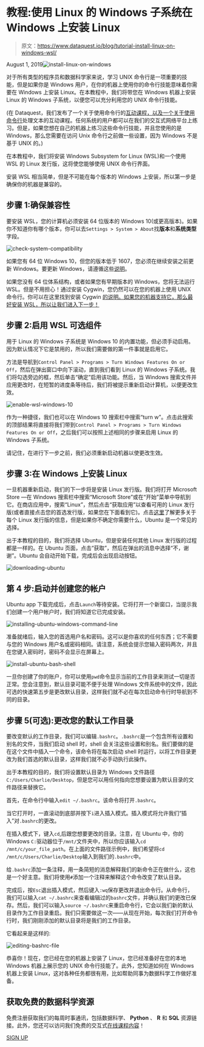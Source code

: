 # 教程:使用 Linux 的 Windows 子系统在 Windows 上安装 Linux

> 原文：<https://www.dataquest.io/blog/tutorial-install-linux-on-windows-wsl/>

August 1, 2019![install-linux-on-windows](img/aaf1d25957363c4ee45e0990da67166f.png)

对于所有类型的程序员和数据科学家来说，学习 UNIX 命令行是一项重要的技能，但是如果你是 Windows 用户，在你的机器上使用你的命令行技能意味着你需要在 Windows 上安装 Linux。在本教程中，我们将带您在 Windows 机器上安装 Linux 的 Windows 子系统，以便您可以充分利用您的 UNIX 命令行技能。

(在 Dataquest，我们发布了一个关于使用命令行的[互动课程，以及一个关于](https://www.dataquest.io/course/command-line-elements)[使用命令行](https://www.dataquest.io/course/text-processing-cli/)处理文本的互动课程。任何系统的用户都可以在我们的交互式网络平台上练习。但是，如果您想在自己的机器上练习这些命令行技能，并且您使用的是 Windows，那么您需要在访问 Unix 命令行之前做一些设置，因为 Windows 不是基于 UNIX 的。)

在本教程中，我们将安装 Windows Subsystem for Linux (WSL)和一个使用 WSL 的 Linux 发行版，这将使您能够使用 UNIX 命令行界面。

安装 WSL 相当简单，但是不可能在每个版本的 Windows 上安装，所以第一步是确保你的机器是兼容的。

## 步骤 1:确保兼容性

要安装 WSL，您的计算机必须安装 64 位版本的 Windows 10(或更高版本)。如果你不知道你有哪个版本，你可以去`Settings > System > About`找**版本**和**系统类型**字段。

![check-system-compatibility](img/983df6349ddf9710677d4b061f16581d.png)

如果您有 64 位 Windows 10，但您的版本低于 1607，您必须在继续安装之前更新 Windows。要更新 Windows，请遵循这些[说明](https://support.microsoft.com/en-us/help/4027667/windows-update-windows-10)。

如果您没有 64 位体系结构，或者如果您有早期版本的 Windows，您将无法运行 WSL。但是不用担心！通过安装 Cygwin，您仍然可以在您的机器上使用 UNIX 命令行。你可以在这里找到安装 Cygwin [的说明。如果您的机器支持它，那么最好安装 WSL，所以让我们进入下一步！](https://cygwin.com/install.html)

## 步骤 2:启用 WSL 可选组件

用于 Linux 的 Windows 子系统是 Windows 10 的内置功能，但必须手动启用。因为默认情况下它是禁用的，所以我们需要做的第一件事就是启用它。

方法是导航到`Control Panel > Programs > Turn Windows Features On or Off`，然后在弹出窗口中向下滚动，直到我们看到 Linux 的 Windows 子系统。我们将勾选旁边的框，然后单击“确定”启用该功能。然后，当 Windows 搜索文件并应用更改时，在短暂的进度条等待后，我们将被提示重新启动计算机，以便更改生效。

![enable-wsl-windows-10](img/4562b8024f4407563711ef97417b2c73.png)

作为一种捷径，我们也可以在 Windows 10 搜索栏中搜索“turn w”。点击此搜索的顶部结果将直接将我们带到`Control Panel > Programs > Turn Windows Features On or Off`，之后我们可以按照上述相同的步骤来启用 Linux 的 Windows 子系统。

请记住，在进行下一步之前，我们必须重新启动机器以使更改生效。

## 步骤 3:在 Windows 上安装 Linux

一旦机器重新启动，我们的下一步将是安装 Linux 发行版。我们将打开 Microsoft Store —在 Windows 搜索栏中搜索“Microsoft Store”或在“开始”菜单中导航到它。在商店应用中，搜索“Linux”，然后点击“获取应用”以查看可用的 Linux 发行版(或者直接点击您的首选发行版，如果您在下面看到它)。点击[这里](https://en.wikipedia.org/wiki/Comparison_of_Linux_distributions)了解更多关于每个 Linux 发行版的信息，但是如果你不确定你需要什么，Ubuntu 是一个常见的选择。

出于本教程的目的，我们将选择 Ubuntu，但是安装任何其他 Linux 发行版的过程都是一样的。在 Ubuntu 页面，点击“获取”，然后在弹出的消息中选择“不，谢谢”。Ubuntu 会自动开始下载，完成后会出现启动按钮。

![downloading-ubuntu](img/04d0246d6cb4d30748db43143ae0dd3e.png)

## 第 4 步:启动并创建您的帐户

Ubuntu app 下载完成后，点击`Launch`等待安装。它将打开一个新窗口，当提示我们创建一个用户帐户时，我们将知道它已完成安装。

![installing-ubuntu-windows-command-line](img/e868a101a662e3f1f65606231acfe2b2.png)

准备就绪后，输入您的首选用户名和密码。这可以是你喜欢的任何东西；它不需要与您的 Windows 用户名或密码相同。请注意，系统会提示您输入密码两次，并且在您键入密码时，密码不会显示在屏幕上。

![install-ubuntu-bash-shell](img/7b099256f350d02c613760594cbf4f01.png)

一旦你创建了你的账户，你可以使用`pwd`命令显示当前的工作目录来测试一切是否正常。您会注意到，默认目录可能不便于处理 Windows 文件系统中的文件，因此可选的快速第五步是更改默认目录，这样我们就不必在每次启动命令行时导航到不同的目录。

## 步骤 5(可选):更改您的默认工作目录

要改变默认的工作目录，我们可以编辑`.bashrc`。`.bashrc`是一个包含所有设置和别名的文件，当我们启动 shell 时，shell 会关注这些设置和别名。我们要做的是在这个文件中插入一个命令，该命令将在每次启动 shell 时运行，以将工作目录更改为我们首选的默认目录，这样我们就不必手动执行此操作。

出于本教程的目的，我们将设置默认目录为 Windows 文件路径`C:/Users/Charlie/Desktop`，但是您可以用任何指向您想要设置为默认目录的文件路径来替换它。

首先，在命令行中输入`edit ~/.bashrc`。该命令将打开`.bashrc`。

当它打开时，一直滚动到底部并按下`i`进入插入模式。插入模式将允许我们“插入”对`.bashrc`的更改。

在插入模式下，键入`cd`,后跟您想要更改的目录。注意，在 Ubuntu 中，你的 Windows `C:`驱动器位于`/mnt/`文件夹中，所以你应该输入`cd /mnt/c/your_file_path`。在上面的文件路径示例中，我们希望将`cd /mnt/c/Users/Charlie/Desktop`输入到我们的`.bashrc`中。

给`.bashrc`添加一条注释，用一条简短的消息解释我们的新命令正在做什么，这也是一个好主意。我们将使用`#`添加一个注释来解释这个命令改变了默认目录。

完成后，按`Esc`退出插入模式，然后键入`:wq`保存更改并退出命令行。从命令行，我们可以输入`cat ~/.bashrc`来查看编辑过的`bashrc`文件，并确认我们的更改已保存。然后，我们可以输入`source ~/.bashrc`来重启命令行，它会以我们新的默认目录作为工作目录重启。我们只需要做这一次——从现在开始，每次我们打开命令行时，我们刚刚添加的默认目录将是我们的工作目录。

它看起来是这样的:

![editing-bashrc-file](img/3fc7acc40300b51726d3c06b9d6ab476.png)

恭喜你！现在，您已经在您的机器上安装了 Linux，您已经准备好在您的本地 Windows 机器上展示您的 UNIX 命令行技能了。此外，您知道如何在 Windows 机器上安装 Linux，这对各种任务都很有用，比如帮助同事为数据科学工作做好准备。

## 获取免费的数据科学资源

免费注册获取我们的每周时事通讯，包括数据科学、 **Python** 、 **R** 和 **SQL** 资源链接。此外，您还可以访问我们免费的交互式[在线课程内容](/data-science-courses)！

[SIGN UP](https://app.dataquest.io/signup)